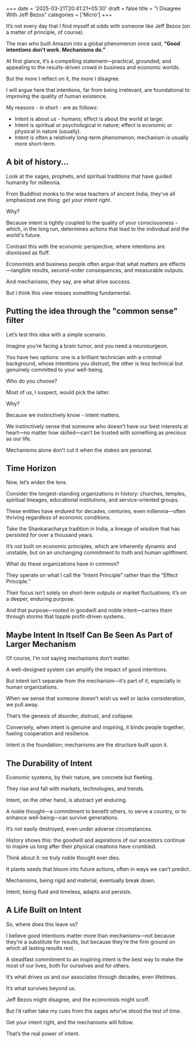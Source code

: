 +++
date = '2025-03-21T20:41:21+05:30'
draft = false
title = "I Disagree With Jeff Bezos"
categories = ['Micro']
+++

It’s not every day that I find myself at odds with someone like Jeff Bezos (on a matter of principle, of course).

The man who built Amazon into a global phenomenon once said, **“Good intentions don’t work. Mechanisms do.”**

At first glance, it’s a compelling statement—practical, grounded, and appealing to the results-driven crowd
in business and economic worlds.

But the more I reflect on it, the more I disagree.

I will argue here that intentions, far from being irrelevant, are foundational to improving
the quality of human existence.

My reasons - in short - are as follows:

- Intent is about us - humans; effect is about the world at large.
- Intent is spiritual or psychological in nature; effect is economic or physical in nature (usually).
- Intent is often a relatively long-term phenomenon; mechanism is usually more short-term.


## A bit of history...

Look at the sages, prophets, and spiritual traditions that have guided humanity for millennia.

From Buddhist monks to the wise teachers of ancient India, they’ve all emphasized one thing: *get your intent right*.

Why?

Because intent is tightly coupled to the quality of your consciousness - which,
in the long run, determines actions that lead to the individual and the world's
future.

Contrast this with the economic perspective, where intentions are dismissed as fluff.

Economists and business people often argue that what matters are effects—tangible results, second-order consequences, and measurable outputs.

And mechanisms, they say, are what drive success.

But I think this view misses something fundamental.

## Putting the idea through the "common sense" filter

Let’s test this idea with a simple scenario.

Imagine you’re facing a brain tumor, and you need a neurosurgeon.

You have two options: one is a brilliant technician with a criminal background, whose intentions you distrust; the other is less technical but genuinely committed to your well-being.

Who do you choose?

Most of us, I suspect, would pick the latter.

Why?

Because we instinctively know - intent matters.

We instinctively sense that someone who doesn’t have our best interests at heart—no matter how skilled—can’t be trusted with something as precious as our life.

Mechanisms alone don’t cut it when the stakes are personal.

## Time Horizon

Now, let’s widen the lens.

Consider the longest-standing organizations in history: churches, temples, spiritual lineages, educational institutions, and service-oriented groups.

These entities have endured for decades, centuries, even millennia—often thriving regardless of economic conditions.

Take the Shankaracharya tradition in India, a lineage of wisdom that has persisted for over a thousand years.

It’s not built on economic principles, which are inherently dynamic and unstable, but on an unchanging commitment to truth and human upliftment.

What do these organizations have in common?

They operate on what I call the “Intent Principle” rather than the “Effect Principle.”

Their focus isn’t solely on short-term outputs or market fluctuations; it’s on a deeper, enduring purpose.

And that purpose—rooted in goodwill and noble intent—carries them through storms that topple profit-driven systems.

## Maybe Intent In Itself Can Be Seen As Part of Larger Mechanism

Of course, I’m not saying mechanisms don’t matter.

A well-designed system can amplify the impact of good intentions.

But intent isn’t separate from the mechanism—it’s part of it, especially in human organizations.

When we sense that someone doesn’t wish us well or lacks consideration, we pull away.

That’s the genesis of disorder, distrust, and collapse.

Conversely, when intent is genuine and inspiring, it binds people together, fueling cooperation and resilience.

Intent is the foundation; mechanisms are the structure built upon it.

## The Durability of Intent

Economic systems, by their nature, are concrete but fleeting.

They rise and fall with markets, technologies, and trends.

Intent, on the other hand, is abstract yet enduring.

A noble thought—a commitment to benefit others, to serve a country, or to enhance well-being—can survive generations.

It’s not easily destroyed, even under adverse circumstances.

History shows this: the goodwill and aspirations of our ancestors continue to inspire us long after their physical creations have crumbled.

Think about it: no truly noble thought ever dies.

It plants seeds that bloom into future actions, often in ways we can’t predict.

Mechanisms, being rigid and material, eventually break down.

Intent, being fluid and timeless, adapts and persists.

## A Life Built on Intent

So, where does this leave us?

I believe good intentions matter more than mechanisms—not because they’re a substitute for results, but because they’re the firm ground on which all lasting results rest.

A steadfast commitment to an inspiring intent is the best way to make the most of our lives, both for ourselves and for others.

It’s what drives us and our associates through decades, even lifetimes.

It’s what survives beyond us.

Jeff Bezos might disagree, and the economists might scoff.

But I’d rather take my cues from the sages who’ve stood the test of time.

Get your intent right, and the mechanisms will follow.

That’s the real power of intent.